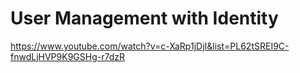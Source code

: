 # User Management with Identity

https://www.youtube.com/watch?v=c-XaRp1jDjI&list=PL62tSREI9C-fnwdLjHVP9K9GSHg-r7dzR
